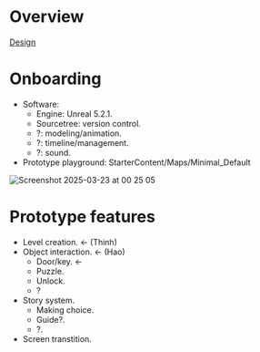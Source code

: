 # Overview
[Design]([url](https://docs.google.com/document/d/14pxaU9jh10bZgfLkQ-MZyCCL96f_qAYZ3rTugLFUwBA/edit?tab=t.0))

# Onboarding
- Software:
  -  Engine: Unreal 5.2.1.
  -  Sourcetree: version control.
  -  ?: modeling/animation.
  -  ?: timeline/management.
  -  ?: sound.
- Prototype playground: 
StarterContent/Maps/Minimal_Default

![Screenshot 2025-03-23 at 00 25 05](https://github.com/user-attachments/assets/5a474e58-5498-42c0-a390-58550fc9f1cc)

# Prototype features
- Level creation. <- (Thinh)
- Object interaction. <- (Hao)
  -  Door/key. <-
  -  Puzzle.
    -  Unlock.
    -  ?  
- Story system.
  -  Making choice.
  -  Guide?.
  -  ?.
- Screen transtition.
